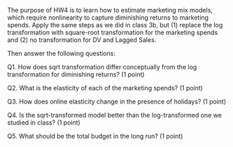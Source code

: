 The purpose of HW4 is to learn how to estimate marketing mix models, which require nonlinearity to capture diminishing returns to marketing spends. Apply the same steps as we did in class 3b, but (1) replace the log transformation with square-root transformation for the marketing spends and (2) no transformation for DV and Lagged Sales.

Then answer the following questions:

Q1. How does sqrt transformation differ conceptually from the log transformation for diminishing returns? (1 point)

Q2. What is the elasticity of each of the marketing spends? (1 point)

Q3. How does online elasticity change in the presence of holidays? (1 point)

Q4. Is the sqrt-transformed model better than the log-transformed one we studied in class? (1 point)

Q5. What should be the total budget in the long run? (1 point) 

